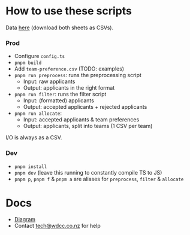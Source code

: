 # How to use these scripts

Data [here](https://drive.google.com/drive/u/2/folders/1YmywtfQkJ557tyt6pU41PSGSBSShB9jG) (download both sheets as CSVs).

### Prod

- Configure `config.ts`
- `pnpm build`
- Add `team-preference.csv` (TODO: examples)
- `pnpm run preprocess`: runs the preprocessing script
  - Input: raw applicants
  - Output: applicants in the right format
- `pnpm run filter`: runs the filter script
  - Input: (formatted) applicants
  - Output: accepted applicants + rejected applicants
- `pnpm run allocate`:
  - Input: accepted applicants & team preferences
  - Output: applicants, split into teams (1 CSV per team)

I/O is always as a CSV.

### Dev

- `pnpm install`
- `pnpm dev` (leave this running to constantly compile TS to JS)
- `pnpm p`, `pnpm f` & `pnpm a` are aliases for `preprocess`, `filter` & `allocate`

# Docs

- [Diagram](https://docs.google.com/presentation/d/1asrbZzug_n_-MIe_ZhA7y4cox-eepl_fYMhqdov0xv4/edit#slide=id.p)
- Contact tech@wdcc.co.nz for help